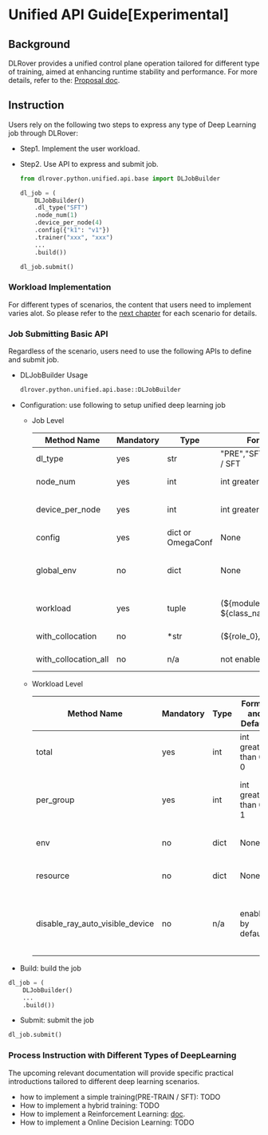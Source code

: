 # Unified API Guide[Experimental]

## Background
DLRover provides a unified control plane operation tailored for different type 
of training, aimed at enhancing runtime stability and performance.
For more details, refer to the: [Proposal doc](../design/unified-mpmd-control-proposal). 

## Instruction
Users rely on the following two steps to express any type of Deep Learning job 
through DLRover:   

- Step1. Implement the user workload.

- Step2. Use API to express and submit job.
    ```python
    from dlrover.python.unified.api.base import DLJobBuilder
    
    dl_job = (
        DLJobBuilder()
        .dl_type("SFT")
        .node_num(1)
        .device_per_node(4)
        .config({"k1": "v1"})
        .trainer("xxx", "xxx")
        ...
        .build())
    
    dl_job.submit()
    ```

### Workload Implementation
For different types of scenarios, the content that users need to implement 
varies alot. So please refer to the [next chapter](#process-instruction-with-different-types-of-deeplearning) 
for each scenario for details. 

### Job Submitting Basic API
Regardless of the scenario, users need to use the following APIs to define and 
submit job.  

- DLJobBuilder Usage
    ```python
    dlrover.python.unified.api.base::DLJobBuilder
    ```

- Configuration: use following to setup unified deep learning job

  - Job Level
      
      | Method Name          | Mandatory | Type              | Format and Default                     | Description                                |
      |----------------------|-----------|-------------------|----------------------------------------|--------------------------------------------|
      | dl_type              | yes       | str               | "PRE","SFT","RL","MULTIMODAL" / SFT    | deep learning type                         |
      | node_num             | yes       | int               | int greater than 0 / 0                 | how many nodes                             |
      | device_per_node      | yes       | int               | int greater than 0 / 0                 | how many devices per node                  |
      | config               | yes       | dict or OmegaConf | None                                   | training configuration                     |
      | global_env           | no        | dict              | None                                   | global envs, can be override by roles' env |
      | workload             | yes       | tuple             | (${module_name}, ${class_name}) / None | setup workload info                        |
      | with_collocation     | no        | *str              | (${role_0}, ${role_1} ...) / n/a       | roles need to be collcated                 |
      | with_collocation_all | no        | n/a               | not enabled by default                 | collocate all roles                        |

  - Workload Level
      
      | Method Name                     | Mandatory  | Type | Format and Default     | Description                                                |
      |---------------------------------|------------|------|------------------------|------------------------------------------------------------|
      | total                           | yes        | int  | int greater than 0 / 0 | instances number for current(role) workload                |
      | per_group                       | yes        | int  | int greater than 0 / 1 | per group instances number for current(role) workload      |
      | env                             | no         | dict | None                   | envs for current(role) workload                            |
      | resource                        | no         | dict | None                   | resource for current(role) workload                        |
      | disable_ray_auto_visible_device | no         | n/a  | enabled by default     | whether to disable Ray's device visibility auto-assignment |


- Build: build the job
```python
dl_job = (
    DLJobBuilder()
    ...
    .build())
```

- Submit: submit the job
```python
dl_job.submit()
```

### Process Instruction with Different Types of DeepLearning
The upcoming relevant documentation will provide specific practical 
introductions tailored to different deep learning scenarios.  

- how to implement a simple training(PRE-TRAIN / SFT): TODO
- How to implement a hybrid training: TODO
- How to implement a Reinforcement Learning: [doc](./unified_rl_integration_guide.md).
- How to implement a Online Decision Learning: TODO
